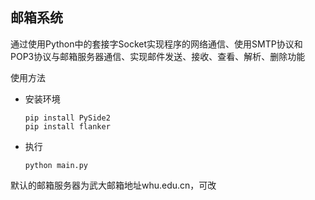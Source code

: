 ## 邮箱系统

通过使用Python中的套接字Socket实现程序的网络通信、使用SMTP协议和POP3协议与邮箱服务器通信、实现邮件发送、接收、查看、解析、删除功能

使用方法

- 安装环境

  ```
  pip install PySide2
  pip install flanker
  ```

- 执行

  ```
  python main.py
  ```

默认的邮箱服务器为武大邮箱地址whu.edu.cn，可改
